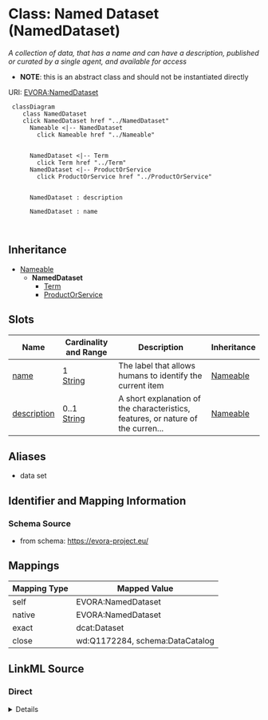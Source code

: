 

# Class: Named Dataset (NamedDataset)


_A collection of data, that has a name and can have a description, published or curated by a single agent, and available for access_




* __NOTE__: this is an abstract class and should not be instantiated directly


URI: [EVORA:NamedDataset](https://evora-project.eu/NamedDataset)






```mermaid
 classDiagram
    class NamedDataset
    click NamedDataset href "../NamedDataset"
      Nameable <|-- NamedDataset
        click Nameable href "../Nameable"
      

      NamedDataset <|-- Term
        click Term href "../Term"
      NamedDataset <|-- ProductOrService
        click ProductOrService href "../ProductOrService"
      
      
      NamedDataset : description
        
      NamedDataset : name
        
      
```





## Inheritance
* [Nameable](Nameable.md)
    * **NamedDataset**
        * [Term](Term.md)
        * [ProductOrService](ProductOrService.md)



## Slots

| Name | Cardinality and Range | Description | Inheritance |
| ---  | --- | --- | --- |
| [name](name.md) | 1 <br/> [String](String.md) | The label that allows humans to identify the current item | [Nameable](Nameable.md) |
| [description](description.md) | 0..1 <br/> [String](String.md) | A short explanation of the characteristics, features, or nature of the curren... | [Nameable](Nameable.md) |







## Aliases


* data set



## Identifier and Mapping Information







### Schema Source


* from schema: https://evora-project.eu/




## Mappings

| Mapping Type | Mapped Value |
| ---  | ---  |
| self | EVORA:NamedDataset |
| native | EVORA:NamedDataset |
| exact | dcat:Dataset |
| close | wd:Q1172284, schema:DataCatalog |







## LinkML Source

<!-- TODO: investigate https://stackoverflow.com/questions/37606292/how-to-create-tabbed-code-blocks-in-mkdocs-or-sphinx -->

### Direct

<details>
```yaml
name: NamedDataset
description: A collection of data, that has a name and can have a description, published
  or curated by a single agent, and available for access
title: Named Dataset
from_schema: https://evora-project.eu/
aliases:
- data set
exact_mappings:
- dcat:Dataset
close_mappings:
- wd:Q1172284
- schema:DataCatalog
is_a: Nameable
abstract: true

```
</details>

### Induced

<details>
```yaml
name: NamedDataset
description: A collection of data, that has a name and can have a description, published
  or curated by a single agent, and available for access
title: Named Dataset
from_schema: https://evora-project.eu/
aliases:
- data set
exact_mappings:
- dcat:Dataset
close_mappings:
- wd:Q1172284
- schema:DataCatalog
is_a: Nameable
abstract: true
attributes:
  name:
    name: name
    description: The label that allows humans to identify the current item
    title: name
    comments:
    - 'The title of the item should be as short and descriptive as possible. E.g.
      for virus products it should basically be based on the following Pattern:

      "Virus name", "virus host type", "collection year", "country of collection"
      ex "suspected epidemiological origin", "genotype", "strain", "variant name or
      specific feature"'
    from_schema: https://evora-project.eu/
    exact_mappings:
    - dct:title
    close_mappings:
    - rdfs:label
    rank: 1000
    alias: name
    owner: NamedDataset
    domain_of:
    - Nameable
    range: string
    required: true
    multivalued: false
  description:
    name: description
    description: A short explanation of the characteristics, features, or nature of
      the current item
    title: description
    comments:
    - 'Describe this item in few lines. This description will serve as a summary to
      present the item.

      '
    from_schema: https://evora-project.eu/
    exact_mappings:
    - dct:description
    rank: 1000
    alias: description
    owner: NamedDataset
    domain_of:
    - Nameable
    range: string
    required: false
    multivalued: false

```
</details>